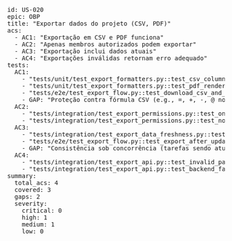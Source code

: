 <pre>
id: US-020
epic: OBP
title: "Exportar dados do projeto (CSV, PDF)"
acs:
  - AC1: "Exportação em CSV e PDF funciona"
  - AC2: "Apenas membros autorizados podem exportar"
  - AC3: "Exportação inclui dados atuais"
  - AC4: "Exportações inválidas retornam erro adequado"
tests:
  AC1:
    - "tests/unit/test_export_formatters.py::test_csv_columns_and_escape"
    - "tests/unit/test_export_formatters.py::test_pdf_renderer_basic_layout"
    - "tests/e2e/test_export_flow.py::test_download_csv_and_pdf_success"
    - GAP: "Proteção contra fórmula CSV (e.g., =, +, -, @ no início da célula) (P1)"
  AC2:
    - "tests/integration/test_export_permissions.py::test_only_authorized_roles_can_export"
    - "tests/integration/test_export_permissions.py::test_non_member_403"
  AC3:
    - "tests/integration/test_export_data_freshness.py::test_export_matches_current_project_state"
    - "tests/e2e/test_export_flow.py::test_export_after_updates_reflects_latest_data"
    - GAP: "Consistência sob concorrência (tarefas sendo atualizadas durante export) com snapshot estável (P2)"
  AC4:
    - "tests/integration/test_export_api.py::test_invalid_params_return_400"
    - "tests/integration/test_export_api.py::test_backend_failure_maps_to_503"
summary:
  total_acs: 4
  covered: 3
  gaps: 2
  severity:
    critical: 0
    high: 1
    medium: 1
    low: 0
</pre>
